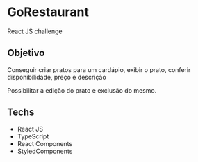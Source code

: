 
# GoRestaurant
React JS challenge

<h2>Objetivo</h2>
<p>Conseguir criar pratos para um cardápio, exibir o prato, conferir disponibilidade, preço e descrição</p>
<p>Possibilitar a edição do prato e exclusão do mesmo.</p>

<h2>Techs</h2>
<ul>
  <li>React JS</li>
  <li>TypeScript</li>
  <li>React Components</li>
  <li>StyledComponents</li>
</ul>

